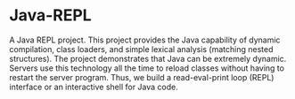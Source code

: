 # Java-REPL

A Java REPL project.
This project provides the Java capability of dynamic compilation, class loaders, and simple lexical analysis (matching nested structures). The project demonstrates that Java can be extremely dynamic. Servers use this technology all the time to reload classes without having to restart the server program. Thus, we build a read-eval-print loop (REPL) interface or an interactive shell for Java code.
